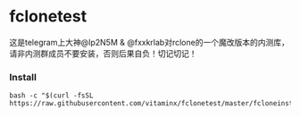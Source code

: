 # fclonetest
这是telegram上大神@Ip2N5M &amp; @fxxkrlab对rclone的一个魔改版本的内测库，请非内测群成员不要安装，否则后果自负！切记切记！

### Install
  ```
  bash -c "$(curl -fsSL https://raw.githubusercontent.com/vitaminx/fclonetest/master/fcloneinstall.sh)"
  ```
